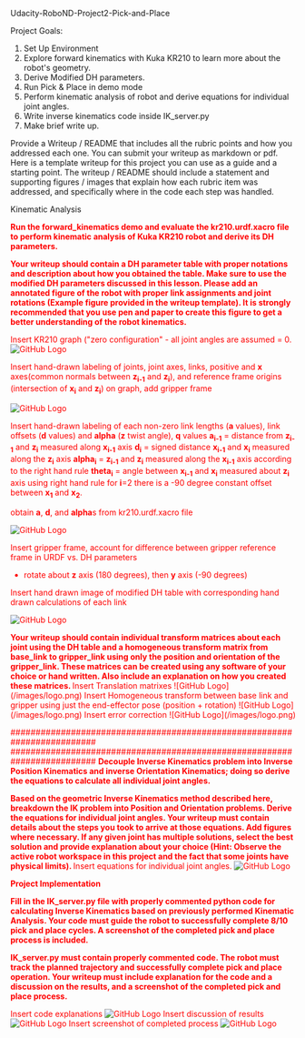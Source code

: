  Udacity-RoboND-Project2-Pick-and-Place

Project Goals:

 1. Set Up Environment
 2. Explore forward kinematics with Kuka KR210 to learn more about the robot's geometry.
 3. Derive Modified DH parameters.
 4. Run Pick & Place in demo mode
 5. Perform kinematic analysis of robot and derive equations for individual joint angles.
 6. Write inverse kinematics code inside IK_server.py
 7. Make brief write up.

Provide a Writeup / README that includes all the rubric points and how you addressed each one. You can submit your writeup as markdown or pdf. Here is a template writeup for this project you can use as a guide and a starting point.  The writeup / README should include a statement and supporting figures / images that explain how each rubric item was addressed, and specifically where in the code each step was handled. 

Kinematic Analysis

<font color="red">
<strong>
Run the forward_kinematics demo and evaluate the kr210.urdf.xacro file to perform kinematic analysis of Kuka KR210 robot and derive its DH parameters.

Your writeup should contain a DH parameter table with proper notations and description about how you obtained the table. Make sure to use the modified DH parameters discussed in this lesson. Please add an annotated figure of the robot with proper link assignments and joint rotations (Example figure provided in the writeup template). It is strongly recommended that you use pen and paper to create this figure to get a better understanding of the robot kinematics.
</strong>

Insert KR210 graph ("zero configuration" - all joint angles are assumed = 0.
![GitHub Logo](/images/logo.png)

Insert hand-drawn labeling of joints, joint axes, links, positive and <strong>x</strong> axes(common normals between <strong>z<sub>i-1</sub></strong> and <strong>z<sub>i</sub></strong>), and reference frame origins (intersection of <strong>x<sub>i</sub></strong> and <strong>z<sub>i</sub></strong>) on graph, add gripper frame

![GitHub Logo](/images/logo.png)

Insert hand-drawn labeling of each non-zero link lengths (<strong>a</strong> values), link offsets (<strong>d</strong> values) and <strong>alpha</strong> (<strong>z</strong> twist angle), <strong>q</strong> values
  <strong>a<sub>i-1</sub></strong> = distance from <strong>z<sub>i-1</sub></strong> and <strong>z<sub>i</sub></strong> measured along <strong>x<sub>i-1</sub></strong> axis
  <strong>d<sub>i</sub></strong> = signed distance <strong>x<sub>i-1</sub></strong> and <strong>x<sub>i</sub></strong> measured along the <strong>z<sub>i</sub></strong> axis
 <strong>alpha<sub>i</sub></strong> = <strong>z<sub>i-1</sub></strong> and <strong>z<sub>i</sub></strong> measured along the <strong>x<sub>i-1</sub></strong> axis according to the right hand rule
 <strong>theta<sub>i</sub></strong> = angle between <strong>x<sub>i-1</sub></strong> and <strong>x<sub>i</sub></strong> measured about <strong>z<sub>i</sub></strong> axis using right hand rule
    for <strong>i</strong>=2 there is a -90 degree constant offset between <strong>x<sub>1</sub></strong> and <strong>x<sub>2</sub></strong>.

  obtain <strong>a</strong>, <strong>d</strong>, and <strong>alpha</strong>s from kr210.urdf.xacro file

![GitHub Logo](/images/logo.png)

Insert gripper frame, account for difference between gripper reference frame in URDF vs. DH parameters
 - rotate about <strong>z</strong> axis (180 degrees), then <strong>y</strong> axis (-90 degrees)

Insert hand drawn image of modified DH table with corresponding hand drawn calculations of each link

![GitHub Logo](/images/logo.png)

<strong>
Your writeup should contain individual transform matrices about each joint using the DH table and a homogeneous transform matrix from base_link to gripper_link using only the position and orientation of the gripper_link. These matrices can be created using any software of your choice or hand written. Also include an explanation on how you created these matrices.
 </strong>
Insert Translation matrixes
![GitHub Logo](/images/logo.png)
Insert Homogeneous transform between base link and gripper using just the end-effector pose (position + rotation)
![GitHub Logo](/images/logo.png)
Insert error correction
![GitHub Logo](/images/logo.png)


#########################################################################
#########################################################################
<strong>
Decouple Inverse Kinematics problem into Inverse Position Kinematics and inverse Orientation Kinematics; doing so derive the equations to calculate all individual joint angles.
 
Based on the geometric Inverse Kinematics method described here, breakdown the IK problem into Position and Orientation problems. Derive the equations for individual joint angles. Your writeup must contain details about the steps you took to arrive at those equations. Add figures where necessary. If any given joint has multiple solutions, select the best solution and provide explanation about your choice (Hint: Observe the active robot workspace in this project and the fact that some joints have physical limits).
</strong>
Insert equations for individual joint angles.
![GitHub Logo](/images/logo.png)

<strong>
Project Implementation
 
Fill in the IK_server.py file with properly commented python code for calculating Inverse Kinematics based on previously performed Kinematic Analysis. Your code must guide the robot to successfully complete 8/10 pick and place cycles. A screenshot of the completed pick and place process is included.
 
IK_server.py must contain properly commented code. The robot must track the planned trajectory and successfully complete pick and place operation. Your writeup must include explanation for the code and a discussion on the results, and a screenshot of the completed pick and place process.
</strong>

Insert code explanations
![GitHub Logo](/images/logo.png)
Insert discussion of results
![GitHub Logo](/images/logo.png)
Insert screenshot of completed process
![GitHub Logo](/images/logo.png)
